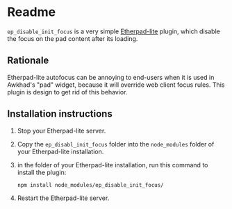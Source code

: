 Readme
======

`ep_disable_init_focus` is a very simple
[Etherpad-lite](https://github.com/ether/etherpad-lite) plugin, which disable
the focus on the pad content after its loading.

Rationale
---------

Etherpad-lite autofocus can be annoying to end-users when it is used in Awkhad's
"pad" widget, because it will override web client focus rules. This plugin is
design to get rid of this behavior.


Installation instructions
-------------------------

1. Stop your Etherpad-lite server.
2. Copy the `ep_disabl_init_focus` folder into the `node_modules` folder of
   your Etherpad-lite installation.
3. in the folder of your Etherpad-lite installation, run this command to
   install the plugin:

    ```sh
    npm install node_modules/ep_disable_init_focus/
    ```
4. Restart the Etherpad-lite server.
